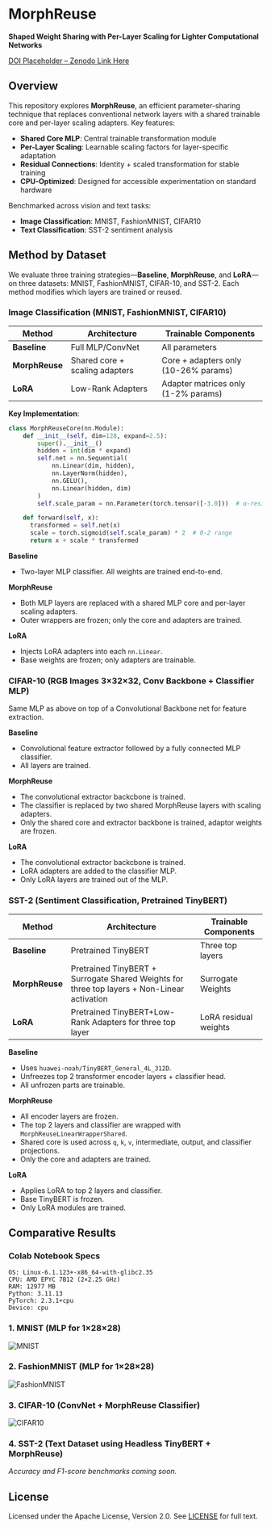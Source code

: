 # MorphReuse

**Shaped Weight Sharing with Per-Layer Scaling for Lighter Computational Networks**  

[DOI Placeholder – Zenodo Link Here](https://zenodo.org)


## Overview


This repository explores **MorphReuse**, an efficient parameter-sharing technique that replaces conventional network layers with a shared trainable core and per-layer scaling adapters. Key features:

- **Shared Core MLP**: Central trainable transformation module
- **Per-Layer Scaling**: Learnable scaling factors for layer-specific adaptation
- **Residual Connections**: Identity + scaled transformation for stable training
- **CPU-Optimized**: Designed for accessible experimentation on standard hardware

Benchmarked across vision and text tasks:
- **Image Classification**: MNIST, FashionMNIST, CIFAR10
- **Text Classification**: SST-2 sentiment analysis


## Method by Dataset

We evaluate three training strategies—**Baseline**, **MorphReuse**, and **LoRA**—on three datasets: MNIST, FashionMNIST, CIFAR-10, and SST-2. Each method modifies which layers are trained or reused.


### Image Classification (MNIST, FashionMNIST, CIFAR10)

| Method       | Architecture                          | Trainable Components               |
|--------------|---------------------------------------|------------------------------------|
| **Baseline** | Full MLP/ConvNet                      | All parameters                     |
| **MorphReuse**| Shared core + scaling adapters       | Core + adapters only (10-26% params)|
| **LoRA**     | Low-Rank Adapters                     | Adapter matrices only (1-2% params)|

**Key Implementation**:
```python
class MorphReuseCore(nn.Module):
    def __init__(self, dim=128, expand=2.5):
        super().__init__()
        hidden = int(dim * expand)
        self.net = nn.Sequential(
            nn.Linear(dim, hidden),
            nn.LayerNorm(hidden),
            nn.GELU(),
            nn.Linear(hidden, dim)
        )
        self.scale_param = nn.Parameter(torch.tensor([-3.0]))  # α-residual control

    def forward(self, x):
      transformed = self.net(x)
      scale = torch.sigmoid(self.scale_param) * 2  # 0-2 range
      return x + scale * transformed
```

**Baseline**  
- Two-layer MLP classifier. All weights are trained end-to-end.

**MorphReuse**  
- Both MLP layers are replaced with a shared MLP core and per-layer scaling adapters.  
- Outer wrappers are frozen; only the core and adapters are trained.

**LoRA**  
- Injects LoRA adapters into each `nn.Linear`.  
- Base weights are frozen; only adapters are trainable.


### CIFAR-10 (RGB Images 3×32×32, Conv Backbone + Classifier MLP)

Same MLP as above on top of a Convolutional Backbone net for feature extraction.

**Baseline**  
- Convolutional feature extractor followed by a fully connected MLP classifier.  
- All layers are trained.

**MorphReuse**  
- The convolutional extractor backcbone is trained.
- The classifier is replaced by two shared MorphReuse layers with scaling adapters.  
- Only the shared core and extractor backbone is trained, adaptor weights are frozen.

**LoRA**  
- The convolutional extractor backcbone is trained.
- LoRA adapters are added to the classifier MLP.  
- Only LoRA layers are trained out of the MLP.



### SST-2 (Sentiment Classification, Pretrained TinyBERT)

| Method       | Architecture                          | Trainable Components               |
|--------------|---------------------------------------|------------------------------------|
| **Baseline** | Pretrained TinyBERT                   | Three top layers                   |
| **MorphReuse**| Pretrained TinyBERT + Surrogate Shared Weights for three top layers + Non-Linear activation       | Surrogate Weights|
| **LoRA**     | Pretrained TinyBERT+Low-Rank Adapters for three top layer  | LoRA residual weights|


**Baseline**  
- Uses `huawei-noah/TinyBERT_General_4L_312D`.  
- Unfreezes top 2 transformer encoder layers + classifier head.  
- All unfrozen parts are trainable.

**MorphReuse**  
- All encoder layers are frozen.  
- The top 2 layers and classifier are wrapped with `MorphReuseLinearWrapperShared`.  
- Shared core is used across `q`, `k`, `v`, intermediate, output, and classifier projections.  
- Only the core and adapters are trained.

**LoRA**  
- Applies LoRA to top 2 layers and classifier.  
- Base TinyBERT is frozen.  
- Only LoRA modules are trained.



## Comparative Results


### Colab Notebook Specs
```
OS: Linux-6.1.123+-x86_64-with-glibc2.35
CPU: AMD EPYC 7B12 (2×2.25 GHz)
RAM: 12977 MB
Python: 3.11.13
PyTorch: 2.3.1+cpu
Device: cpu
```

### 1. MNIST (MLP for 1×28×28)

![MNIST](https://github.com/user-attachments/assets/cad4d968-fb9c-4e25-97fd-1e5d548e65f1)


### 2. FashionMNIST (MLP for 1×28×28)

![FashionMNIST](https://github.com/user-attachments/assets/26d71ee7-845f-4dc3-8f87-71d4bf74799e)



### 3. CIFAR-10 (ConvNet + MorphReuse Classifier)

![CIFAR10](https://github.com/user-attachments/assets/b4c876d2-8cf4-4cb0-828b-1c5132330f10)


### 4. SST-2 (Text Dataset using Headless TinyBERT + MorphReuse)

*Accuracy and F1-score benchmarks coming soon.*



## License

Licensed under the Apache License, Version 2.0. See [LICENSE](LICENSE) for full text.
